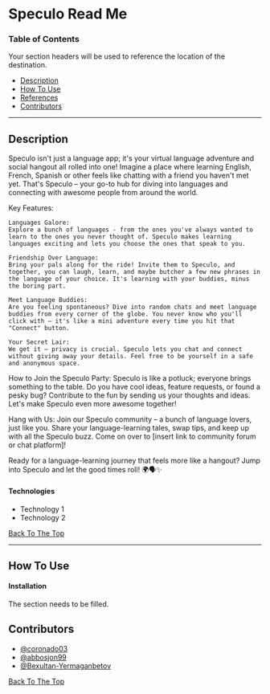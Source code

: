 # Speculo Read Me

### Table of Contents
Your section headers will be used to reference the location of the destination.

- [Description](#description)
- [How To Use](#how-to-use)
- [References](#references)
- [Contributors](#author-info)

---

## Description

Speculo isn't just a language app; it's your virtual language adventure and social hangout all rolled into one! Imagine a place where learning English, French, Spanish or other feels like chatting with a friend you haven't met yet. That's Speculo – your go-to hub for diving into languages and connecting with awesome people from around the world.

Key Features:

    Languages Galore:
    Explore a bunch of languages - from the ones you've always wanted to learn to the ones you never thought of. Speculo makes learning languages exciting and lets you choose the ones that speak to you.

    Friendship Over Language:
    Bring your pals along for the ride! Invite them to Speculo, and together, you can laugh, learn, and maybe butcher a few new phrases in the language of your choice. It's learning with your buddies, minus the boring part.

    Meet Language Buddies:
    Are you feeling spontaneous? Dive into random chats and meet language buddies from every corner of the globe. You never know who you'll click with – it's like a mini adventure every time you hit that "Connect" button.

    Your Secret Lair:
    We get it – privacy is crucial. Speculo lets you chat and connect without giving away your details. Feel free to be yourself in a safe and anonymous space.

How to Join the Speculo Party:
Speculo is like a potluck; everyone brings something to the table. Do you have cool ideas, feature requests, or found a pesky bug? Contribute to the fun by sending us your thoughts and ideas. Let's make Speculo even more awesome together!

Hang with Us:
Join our Speculo community – a bunch of language lovers, just like you. Share your language-learning tales, swap tips, and keep up with all the Speculo buzz. Come on over to [insert link to community forum or chat platform]!

Ready for a language-learning journey that feels more like a hangout? Jump into Speculo and let the good times roll! 🌍🗣️✨

#### Technologies

- Technology 1
- Technology 2

[Back To The Top](#Speculo-Read-Me)

---

## How To Use

#### Installation
The section needs to be filled.

## Contributors

- [@coronado03](https://github.com/coronado03)
- [@abbosjon99](https://github.com/abbosjon99)
- [@Bexultan-Yermaganbetov](https://github.com/Bexultan-Yermaganbetov)

[Back To The Top](#Speculo-Read-Me)
